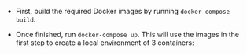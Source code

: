 - First, build the required Docker images by running `docker-compose build`.

- Once finished, run `docker-compose up`. This will use the images in the first step to create a local environment of 3 containers:
